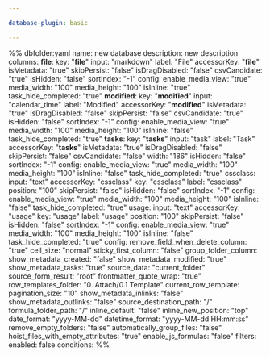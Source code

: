 ```yaml
---

database-plugin: basic

---
```


%% dbfolder:yaml
name: new database
description: new description
columns:
  __file__:
    key: "__file__"
    input: "markdown"
    label: "File"
    accessorKey: "__file__"
    isMetadata: "true"
    skipPersist: "false"
    isDragDisabled: "false"
    csvCandidate: "true"
    isHidden: "false"
    sortIndex: "-1"
    config:
      enable_media_view: "true"
      media_width: "100"
      media_height: "100"
      isInline: "true"
      task_hide_completed: "true"
  __modified__:
    key: "__modified__"
    input: "calendar_time"
    label: "Modified"
    accessorKey: "__modified__"
    isMetadata: "true"
    isDragDisabled: "false"
    skipPersist: "false"
    csvCandidate: "true"
    isHidden: "false"
    sortIndex: "-1"
    config:
      enable_media_view: "true"
      media_width: "100"
      media_height: "100"
      isInline: "false"
      task_hide_completed: "true"
  __tasks__:
    key: "__tasks__"
    input: "task"
    label: "Task"
    accessorKey: "__tasks__"
    isMetadata: "true"
    isDragDisabled: "false"
    skipPersist: "false"
    csvCandidate: "false"
    width: "186"
    isHidden: "false"
    sortIndex: "-1"
    config:
      enable_media_view: "true"
      media_width: "100"
      media_height: "100"
      isInline: "false"
      task_hide_completed: "true"
  cssclass:
    input: "text"
    accessorKey: "cssclass"
    key: "cssclass"
    label: "cssclass"
    position: "100"
    skipPersist: "false"
    isHidden: "false"
    sortIndex: "-1"
    config:
      enable_media_view: "true"
      media_width: "100"
      media_height: "100"
      isInline: "false"
      task_hide_completed: "true"
  usage:
    input: "text"
    accessorKey: "usage"
    key: "usage"
    label: "usage"
    position: "100"
    skipPersist: "false"
    isHidden: "false"
    sortIndex: "-1"
    config:
      enable_media_view: "true"
      media_width: "100"
      media_height: "100"
      isInline: "false"
      task_hide_completed: "true"
config:
  remove_field_when_delete_column: "true"
  cell_size: "normal"
  sticky_first_column: "false"
  group_folder_column: 
  show_metadata_created: "false"
  show_metadata_modified: "true"
  show_metadata_tasks: "true"
  source_data: "current_folder"
  source_form_result: "root"
  frontmatter_quote_wrap: "true"
  row_templates_folder: "0. Attach/0.1 Template"
  current_row_template: 
  pagination_size: "10"
  show_metadata_inlinks: "false"
  show_metadata_outlinks: "false"
  source_destination_path: "/"
  formula_folder_path: "/"
  inline_default: "false"
  inline_new_position: "top"
  date_format: "yyyy-MM-dd"
  datetime_format: "yyyy-MM-dd HH:mm:ss"
  remove_empty_folders: "false"
  automatically_group_files: "false"
  hoist_files_with_empty_attributes: "true"
  enable_js_formulas: "false"
filters:
  enabled: false
  conditions:
%%